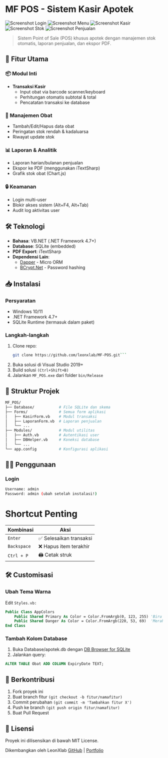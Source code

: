 # MF POS - Sistem Kasir Apotek

![Screenshot Login](screenshot/1.PNG)
![Screenshot Menu](screenshot/2.PNG)
![Screenshot Kasir](screenshot/3.PNG)
![Screenshot Stok](screenshot/4.PNG)
![Screenshot Penjualan](screenshot/5.png)

> Sistem Point of Sale (POS) khusus apotek dengan manajemen stok otomatis, laporan penjualan, dan ekspor PDF.

## 🚀 Fitur Utama

### 📦 Modul Inti
- **Transaksi Kasir**  
  - Input obat via barcode scanner/keyboard  
  - Perhitungan otomatis subtotal & total  
  - Pencatatan transaksi ke database  

### 💊 Manajemen Obat
- Tambah/Edit/Hapus data obat  
- Peringatan stok rendah & kadaluarsa  
- Riwayat update stok  

### 📊 Laporan & Analitik
- Laporan harian/bulanan penjualan  
- Ekspor ke PDF (menggunakan iTextSharp)  
- Grafik stok obat (Chart.js)  

### 🔒 Keamanan
- Login multi-user  
- Blokir akses sistem (Alt+F4, Alt+Tab)  
- Audit log aktivitas user  

## 🛠️ Teknologi
- **Bahasa**: VB.NET (.NET Framework 4.7+)  
- **Database**: SQLite (embedded)  
- **PDF Export**: iTextSharp  
- **Dependensi Lain**:  
  - [Dapper](https://github.com/DapperLib/Dapper) - Micro ORM  
  - [BCrypt.Net](https://github.com/BcryptNet/bcrypt.net) - Password hashing  

## 📥 Instalasi
### Persyaratan
- Windows 10/11  
- .NET Framework 4.7+  
- SQLite Runtime (termasuk dalam paket)  

### Langkah-langkah
1. Clone repo:
   ```bash
   git clone https://github.com/leonxlab/MF-POS.git```
2. Buka solusi di Visual Studio 2019+
3. Build solusi `(Ctrl+Shift+B)`
4. Jalankan `MF_POS.exe` dari folder `bin/Release`

## 🎨 Struktur Projek
```bash
MF_POS/
├── Database/           # File SQLite dan skema
├── Forms/              # Semua form aplikasi
│   ├── KasirForm.vb    # Modul transaksi
│   ├── LaporanForm.vb  # Laporan penjualan
│   └── ...             
├── Modules/            # Modul utilitas
│   ├── Auth.vb         # Autentikasi user
│   ├── DBHelper.vb     # Koneksi database
│   └── ...
└── app.config          # Konfigurasi aplikasi
```

## 🧑‍💻 Penggunaan
### Login
```bash
Username: admin
Password: admin (ubah setelah instalasi!)
```
# Shortcut Penting
| Kombinasi        | Aksi                    |
|------------------|-------------------------|
| `Enter`          | ✅ Selesaikan transaksi  |
| `Backspace`      | ❌ Hapus item terakhir   |
| `Ctrl + P`       | 🖨️ Cetak struk           |

## 🛠️ Customisasi
### Ubah Tema Warna
Edit `Styles.vb:`
```vb
Public Class AppColors
    Public Shared Primary As Color = Color.FromArgb(0, 123, 255) 'Biru
    Public Shared Danger As Color = Color.FromArgb(220, 53, 69)  'Merah
End Class
```
### Tambah Kolom Database
1. Buka Database/apotek.db dengan [DB Browser for SQLite](https://sqlitebrowser.org/)
2. Jalankan query:
```sql
ALTER TABLE Obat ADD COLUMN ExpiryDate TEXT;
```

## 🤝 Berkontribusi
1. Fork proyek ini
2. Buat branch fitur `(git checkout -b fitur/namafitur)`
3. Commit perubahan `(git commit -m 'Tambahkan fitur X')`
4. Push ke branch `(git push origin fitur/namafitur)`
5. Buat Pull Request

## 📜 Lisensi
Proyek ini dilisensikan di bawah MIT License.


Dikembangkan oleh LeonXlab
[GitHub](https://github.com/leonxlab) | [Portfolio](https://leonxlab.github.io)


